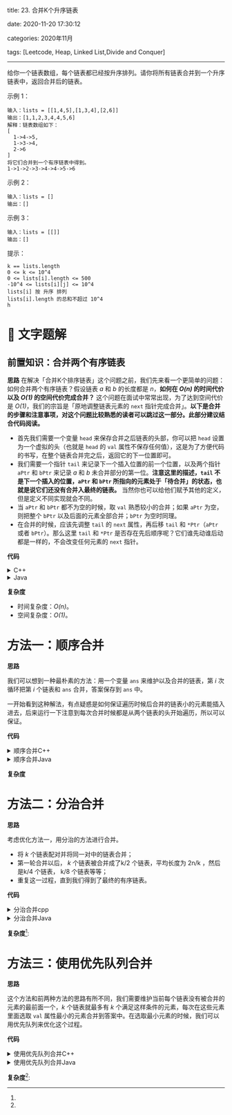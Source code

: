 title: 23. 合并K个升序链表

date: 2020-11-20 17:30:12

categories: 2020年11月

tags: [Leetcode, Heap, Linked List,Divide and Conquer]

---

给你一个链表数组，每个链表都已经按升序排列。请你将所有链表合并到一个升序链表中，返回合并后的链表。

<!-- more -->

 

示例 1：

    输入：lists = [[1,4,5],[1,3,4],[2,6]]
    输出：[1,1,2,3,4,4,5,6]
    解释：链表数组如下：
    [
      1->4->5,
      1->3->4,
      2->6
    ]
    将它们合并到一个有序链表中得到。
    1->1->2->3->4->4->5->6
示例 2：
    
    输入：lists = []
    输出：[]
示例 3：
    
    输入：lists = [[]]
    输出：[]
     

提示：
    
    k == lists.length
    0 <= k <= 10^4
    0 <= lists[i].length <= 500
    -10^4 <= lists[i][j] <= 10^4
    lists[i] 按 升序 排列
    lists[i].length 的总和不超过 10^4
    h
# 📖 文字题解
## 前置知识：合并两个有序链表

**思路**
在解决「合并K个排序链表」这个问题之前，我们先来看一个更简单的问题：如何合并两个有序链表？假设链表 *a* 和 *b* 的长度都是 *n*，**如何在 *O(n)* 的时间代价以及 *O(1)* 的空间代价完成合并？** 这个问题在面试中常常出现，为了达到空间代价是 *O(1)*，我们的宗旨是「原地调整链表元素的 `next` 指针完成合并」。**以下是合并的步骤和注意事项，对这个问题比较熟悉的读者可以跳过这一部分。此部分建议结合代码阅读。**

+ 首先我们需要一个变量 `head` 来保存合并之后链表的头部，你可以把 `head` 设置为一个虚拟的头（也就是 `head` 的 `val` 属性不保存任何值），这是为了方便代码的书写，在整个链表合并完之后，返回它的下一位置即可。
+ 我们需要一个指针 `tail` 来记录下一个插入位置的前一个位置，以及两个指针 `aPtr` 和 `bPtr` 来记录 *a* 和 *b* 未合并部分的第一位。**注意这里的描述，`tail` 不是下一个插入的位置，`aPtr` 和 `bPtr` 所指向的元素处于「待合并」的状态，也就是说它们还没有合并入最终的链表。** 当然你也可以给他们赋予其他的定义，但是定义不同实现就会不同。
+ 当 `aPtr` 和 `bPtr` 都不为空的时候，取 `val` 熟悉较小的合并；如果 `aPtr` 为空，则把整个 `bPtr` 以及后面的元素全部合并；`bPtr` 为空时同理。
+ 在合并的时候，应该先调整 `tail` 的 `next` 属性，再后移 `tail` 和 `*Ptr`（`aPtr` 或者 `bPtr`）。那么这里 `tail` 和 `*Ptr` 是否存在先后顺序呢？它们谁先动谁后动都是一样的，不会改变任何元素的 `next` 指针。

**代码**

<details>
    <summary>C++</summary>

```cpp [pre-C++]
ListNode* mergeTwoLists(ListNode *a, ListNode *b) {
    if ((!a) || (!b)) return a ? a : b;
    ListNode head, *tail = &head, *aPtr = a, *bPtr = b;
    while (aPtr && bPtr) {
        if (aPtr->val < bPtr->val) {
            tail->next = aPtr; aPtr = aPtr->next;
        } else {
            tail->next = bPtr; bPtr = bPtr->next;
        }
        tail = tail->next;
    }
    tail->next = (aPtr ? aPtr : bPtr);
    return head.next;
}
```

</details>
<details>
    <summary>Java</summary>

```Java [pre-Java]
public ListNode mergeTwoLists(ListNode a, ListNode b) {
    if (a == null || b == null) {
        return a != null ? a : b;
    }
    ListNode head = new ListNode(0);
    ListNode tail = head, aPtr = a, bPtr = b;
    while (aPtr != null && bPtr != null) {
        if (aPtr.val < bPtr.val) {
            tail.next = aPtr;
            aPtr = aPtr.next;
        } else {
            tail.next = bPtr;
            bPtr = bPtr.next;
        }
        tail = tail.next;
    }
    tail.next = (aPtr != null ? aPtr : bPtr);
    return head.next;
}
```


</details>

**复杂度**

+ 时间复杂度：*O(n)*。
+ 空间复杂度：*O(1)*。

# 方法一：顺序合并

**思路**

我们可以想到一种最朴素的方法：用一个变量 `ans` 来维护以及合并的链表，第 *i* 次循环把第 *i* 个链表和 `ans` 合并，答案保存到 `ans` 中。

一开始看到这种解法，有点疑惑是如何保证遍历时候后合并的链表小的元素能插入进去，后来运行一下注意到每次合并时候都是从两个链表的头开始遍历，所以可以保证。

**代码**


<details>
    <summary>顺序合并C++</summary>
    
```cpp [sol1-C++]
class Solution {
public:
    ListNode* mergeTwoLists(ListNode *a, ListNode *b) {
        if ((!a) || (!b)) return a ? a : b;
        ListNode head, *tail = &head, *aPtr = a, *bPtr = b;
        while (aPtr && bPtr) {
            if (aPtr->val < bPtr->val) {
                tail->next = aPtr; aPtr = aPtr->next;
            } else {
                tail->next = bPtr; bPtr = bPtr->next;
            }
            tail = tail->next;
        }
        tail->next = (aPtr ? aPtr : bPtr);
        return head.next;
    }

    ListNode* mergeKLists(vector<ListNode*>& lists) {
        ListNode *ans = nullptr;
        for (size_t i = 0; i < lists.size(); ++i) {
            ans = mergeTwoLists(ans, lists[i]);
        }
        return ans;
    }
};
```


</details>
<details>
    <summary>顺序合并Java</summary>
    
```Java [sol1-Java]
class Solution {
    public ListNode mergeKLists(ListNode[] lists) {
        ListNode ans = null;
        for (int i = 0; i < lists.length; ++i) {
            ans = mergeTwoLists(ans, lists[i]);
        }
        return ans;
    }

    public ListNode mergeTwoLists(ListNode a, ListNode b) {
        if (a == null || b == null) {
            return a != null ? a : b;
        }
        ListNode head = new ListNode(0);
        ListNode tail = head, aPtr = a, bPtr = b;
        while (aPtr != null && bPtr != null) {
            if (aPtr.val < bPtr.val) {
                tail.next = aPtr;
                aPtr = aPtr.next;
            } else {
                tail.next = bPtr;
                bPtr = bPtr.next;
            }
            tail = tail.next;
        }
        tail.next = (aPtr != null ? aPtr : bPtr);
        return head.next;
    }
}
```

</details>

**复杂度**
[^1]: 

# 方法二：分治合并

**思路**

考虑优化方法一，用分治的方法进行合并。

+ 将 *k* 个链表配对并将同一对中的链表合并；
+ 第一轮合并以后， *k* 个链表被合并成了k/2 个链表，平均长度为 2n/k ，然后是k/4  个链表， k/8  个链表等等；
+ 重复这一过程，直到我们得到了最终的有序链表。

**代码**

<details>
    <summary>分治合并cpp</summary>

```cpp [sol2-C++]
class Solution {
public:
    ListNode* mergeTwoLists(ListNode *a, ListNode *b) {
        if ((!a) || (!b)) return a ? a : b;
        ListNode head, *tail = &head, *aPtr = a, *bPtr = b;
        while (aPtr && bPtr) {
            if (aPtr->val < bPtr->val) {
                tail->next = aPtr; aPtr = aPtr->next;
            } else {
                tail->next = bPtr; bPtr = bPtr->next;
            }
            tail = tail->next;
        }
        tail->next = (aPtr ? aPtr : bPtr);
        return head.next;
    }

    ListNode* merge(vector <ListNode*> &lists, int l, int r) {
        if (l == r) return lists[l];
        if (l > r) return nullptr;
        int mid = (l + r) >> 1;
        return mergeTwoLists(merge(lists, l, mid), merge(lists, mid + 1, r));
    }

    ListNode* mergeKLists(vector<ListNode*>& lists) {
        return merge(lists, 0, lists.size() - 1);
    }
};
```

</details>
<details>
    <summary>分治合并Java</summary>

```Java [sol2-Java]
class Solution {
    public ListNode mergeKLists(ListNode[] lists) {
        return merge(lists, 0, lists.length - 1);
    }

    public ListNode merge(ListNode[] lists, int l, int r) {
        if (l == r) {
            return lists[l];
        }
        if (l > r) {
            return null;
        }
        int mid = (l + r) >> 1;
        return mergeTwoLists(merge(lists, l, mid), merge(lists, mid + 1, r));
    }

    public ListNode mergeTwoLists(ListNode a, ListNode b) {
        if (a == null || b == null) {
            return a != null ? a : b;
        }
        ListNode head = new ListNode(0);
        ListNode tail = head, aPtr = a, bPtr = b;
        while (aPtr != null && bPtr != null) {
            if (aPtr.val < bPtr.val) {
                tail.next = aPtr;
                aPtr = aPtr.next;
            } else {
                tail.next = bPtr;
                bPtr = bPtr.next;
            }
            tail = tail.next;
        }
        tail.next = (aPtr != null ? aPtr : bPtr);
        return head.next;
    }
}
```

</details>

**复杂度**[^1]: 

# 方法三：使用优先队列合并

**思路**

这个方法和前两种方法的思路有所不同，我们需要维护当前每个链表没有被合并的元素的最前面一个，*k* 个链表就最多有 *k* 个满足这样条件的元素，每次在这些元素里面选取 `val` 属性最小的元素合并到答案中。在选取最小元素的时候，我们可以用优先队列来优化这个过程。

**代码**

<details>
    <summary>使用优先队列合并C++</summary>

```cpp [sol3-C++]
class Solution {
public:
    struct Status {
        int val;
        ListNode *ptr;
        bool operator < (const Status &rhs) const {
            return val > rhs.val;
        }
    };

    priority_queue <Status> q;

    ListNode* mergeKLists(vector<ListNode*>& lists) {
        for (auto node: lists) {
            if (node) q.push({node->val, node});
        }
        ListNode head, *tail = &head;
        while (!q.empty()) {
            auto f = q.top(); q.pop();
            tail->next = f.ptr; 
            tail = tail->next;
            if (f.ptr->next) q.push({f.ptr->next->val, f.ptr->next});
        }
        return head.next;
    }
};
```

</details>
<details>
    <summary>使用优先队列合并Java</summary>

```Java [sol3-Java]
class Solution {
    class Status implements Comparable<Status> {
        int val;
        ListNode ptr;

        Status(int val, ListNode ptr) {
            this.val = val;
            this.ptr = ptr;
        }

        public int compareTo(Status status2) {
            return this.val - status2.val;
        }
    }

    PriorityQueue<Status> queue = new PriorityQueue<Status>();

    public ListNode mergeKLists(ListNode[] lists) {
        for (ListNode node: lists) {
            if (node != null) {
                queue.offer(new Status(node.val, node));
            }
        }
        ListNode head = new ListNode(0);
        ListNode tail = head;
        while (!queue.isEmpty()) {
            Status f = queue.poll();
            tail.next = f.ptr;
            tail = tail.next;
            if (f.ptr.next != null) {
                queue.offer(new Status(f.ptr.next.val, f.ptr.next));
            }
        }
        return head.next;
    }
}
```


</details>


**复杂度**[^1]: 


[^1]: https://leetcode-cn.com/problems/merge-k-sorted-lists/solution/he-bing-kge-pai-xu-lian-biao-by-leetcode-solutio-2/